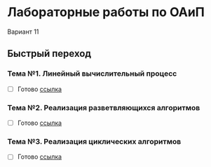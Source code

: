 # Лабораторные работы по ОАиП
Вариант 11

## Быстрый переход

### Тема №1. Линейный вычислительный процесс
- [ ] Готово
[ссылка](lab1/README.md)

### Тема №2. Реализация разветвляющихся алгоритмов
- [ ] Готово
[ссылка](lab2/README.md)

### Тема №3. Реализация циклических алгоритмов
- [ ] Готово
[ссылка](lab3/README.md)



